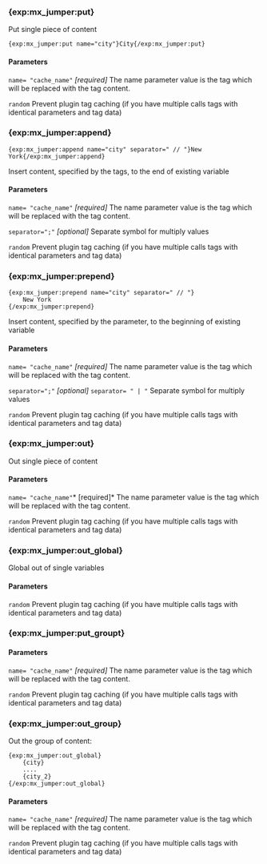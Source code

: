 ### {exp:mx_jumper:put} ###
Put single piece of content

`{exp:mx_jumper:put name="city"}City{/exp:mx_jumper:put}` 

#### Parameters ####

`name= "cache_name"` *[required]*
The name parameter value is the tag which will be replaced with the tag content.

`random` 
Prevent plugin tag caching (if you have multiple calls tags with identical parameters and tag data)

### {exp:mx_jumper:append} ###

	{exp:mx_jumper:append name="city" separator=" // "}New York{/exp:mx_jumper:append}

Insert content, specified by the tags, to the end of existing variable

#### Parameters ####

`name= "cache_name"` *[required]*
The name parameter value is the tag which will be replaced with the tag content.

`separator=";"` *[optional]*
Separate symbol for multiply values

`random` 
Prevent plugin tag caching (if you have multiple calls tags with identical parameters and tag data)

### {exp:mx_jumper:prepend} ###
	{exp:mx_jumper:prepend name="city" separator=" // "}
		New York
	{/exp:mx_jumper:prepend}

Insert content, specified by the parameter, to the beginning of existing variable

#### Parameters ####

`name= "cache_name"` *[required]*
The name parameter value is the tag which will be replaced with the tag content.

`separator=";"` *[optional]*
`separator= " | "`
Separate symbol for multiply values

`random` 
Prevent plugin tag caching (if you have multiple calls tags with identical parameters and tag data)

### {exp:mx_jumper:out} ###
Out single piece of content

#### Parameters ####

`name= "cache_name"`* [required]*
The name parameter value is the tag which will be replaced with the tag content.

`random` 
Prevent plugin tag caching (if you have multiple calls tags with identical parameters and tag data)

### {exp:mx_jumper:out_global} ###
Global out of single variables

#### Parameters ####

`random` 
Prevent plugin tag caching (if you have multiple calls tags with identical parameters and tag data)

### {exp:mx_jumper:put_groupt} ###
#### Parameters ####

`name= "cache_name"` *[required]*
The name parameter value is the tag which will be replaced with the tag content.

`random` 
Prevent plugin tag caching (if you have multiple calls tags with identical parameters and tag data)

### {exp:mx_jumper:out_group} ###
Out the group of content:

	{exp:mx_jumper:out_global}
		{city}
		....
		{city_2}
	{/exp:mx_jumper:out_global} 

#### Parameters ####

`name= "cache_name"` *[required]*
The name parameter value is the tag which will be replaced with the tag content.

`random`
Prevent plugin tag caching (if you have multiple calls tags with identical parameters and tag data)